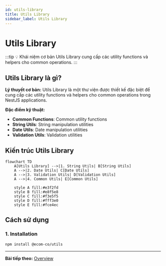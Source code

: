 ```yaml
---
id: utils-library
title: Utils Library
sidebar_label: Utils Library
---
```


# Utils Library

:::tip 💡 Khái niệm cơ bản
Utils Library cung cấp các utility functions và helpers cho common operations.
:::

## Utils Library là gì?

**Lý thuyết cơ bản:**
Utils Library là một thư viện được thiết kế đặc biệt để cung cấp các utility functions và helpers cho common operations trong NestJS applications.

**Đặc điểm kỹ thuật:**
- **Common Functions**: Common utility functions
- **String Utils**: String manipulation utilities
- **Date Utils**: Date manipulation utilities
- **Validation Utils**: Validation utilities

## Kiến trúc Utils Library

```mermaid
flowchart TD
    A[Utils Library] -->|1. String Utils| B[String Utils]
    A -->|2. Date Utils| C[Date Utils]
    A -->|3. Validation Utils| D[Validation Utils]
    A -->|4. Common Utils| E[Common Utils]
    
    style A fill:#e3f2fd
    style B fill:#e8f5e8
    style C fill:#f3e5f5
    style D fill:#fff3e0
    style E fill:#fce4ec
```

## Cách sử dụng

### **1. Installation**

```bash
npm install @ecom-co/utils
```

---

**Bài tiếp theo:** [Overview](/docs/ecom-co/ecom-co-overview)

